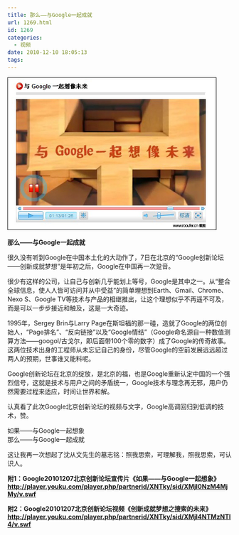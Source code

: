 ```yaml
---
title: 那么——与Google一起成就
url: 1269.html
id: 1269
categories:
  - 视频
date: 2010-12-10 18:05:13
tags:
---
```


![](/images/attachments/month_1012/72010121018411.jpg)  
  

**那么——与Google一起成就**

  
很久没有听到Google在中国本土化的大动作了，7日在北京的“Google创新论坛——创新成就梦想”是年初之后，Google在中国再一次跫音。  
  
很少有这样的公司，让自己与创新几乎能划上等号，Google是其中之一。从“整合全球信息，使人人皆可访问并从中受益”的简单理想到Earth、Gmail、Chrome、Nexo S、Google TV等技术与产品的相继推出，让这个理想似乎不再遥不可及，而是可以一步步接近和触及，这是一大奇迹。  
  
1995年，Sergey Brin与Larry Page在斯坦福的那一碰，造就了Google的两位创始人，“Page排名”、“反向链接”以及“Google情结”（Google命名源自一种数值测算方法——googol/古戈尔，即后面带100个零的数字）成了Google的传奇故事。这两位技术出身的工程师从未忘记自己的身份，尽管Google的空前发展远远超过两人的预期，世事谁又能料呢。  
  
Google创新论坛在北京的绽放，是北京的福，也是Google重新认定中国的一个强烈信号，这就是技术与用户之间的矛盾统一，Google技术与理念再无邪，用户仍然需要过程来适应，时间让世界和解。  
  
认真看了此次Google北京创新论坛的视频与文字，Google高调回归到低调的技术，赞。  
  
如果——与Google一起想象  
那么——与Google一起成就  
  
这让我再一次想起了沈从文先生的墓志铭：照我思索，可理解我，照我思索，可认识人。  
  
  
**附1：Google20101207北京创新论坛宣传片《如果——与Google一起想象》**  
**http://player.youku.com/player.php/partnerid/XNTky/sid/XMjI0NzM4MjMy/v.swf**  
  
  
**附2：Google20101207北京创新论坛视频《创新成就梦想之搜索的未来》**  
**http://player.youku.com/player.php/partnerid/XNTky/sid/XMjI4NTMzNTI4/v.swf**